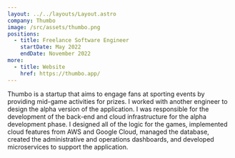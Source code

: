 ```yaml
---
layout: ../../layouts/Layout.astro
company: Thumbo
image: /src/assets/thumbo.png
positions:
  - title: Freelance Software Engineer
    startDate: May 2022
    endDate: November 2022
more:
  - title: Website
    href: https://thumbo.app/
---
```

Thumbo is a startup that aims to engage fans at sporting events by providing mid-game activities for prizes. I worked with another engineer to design the alpha version of the application. I was responsible for the development of the back-end and cloud infrastructure for the alpha development phase. I designed all of the logic for the games, implemented cloud features from AWS and Google Cloud, managed the database, created the administrative and operations dashboards, and developed microservices to support the application.